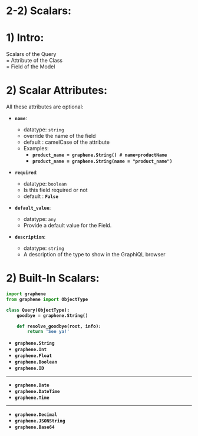 # 2-2) Scalars:






# 1) Intro:

Scalars of the Query  
= Attribute of the Class  
= Field of the Model




# 2) Scalar Attributes:

All these attributes are optional:






- **`name`**:
    - datatype: `string`
    - override the name of the field
    - default : camelCase of the attribute
    - Examples:
        - **`product_name = graphene.String() # name=productName`**
        - **`product_name = graphene.String(name = "product_name")`**



- **`required`**:
    - datatype: `boolean`
    - Is this field required or not
    - default : **`False`**

- **`default_value`**:
    - datatype: `any`
    - Provide a default value for the Field.





- **`description`**:
    - datatype: `string`
    - A description of the type to show in the GraphiQL browser



























# 2) Built-In Scalars:

<b>

```python
import graphene
from graphene import ObjectType

class Query(ObjectType):
    goodbye = graphene.String()

    def resolve_goodbye(root, info):
        return 'See ya!'
```



- `graphene.String`
- `graphene.Int`
- `graphene.Float`
- `graphene.Boolean`
- `graphene.ID`

---

- `graphene.Date`
- `graphene.DateTime`
- `graphene.Time`


---

- `graphene.Decimal`
- `graphene.JSONString`
- `graphene.Base64`




</b>



